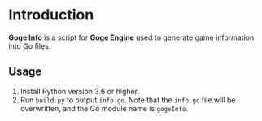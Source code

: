 # Introduction
**Goge Info** is a script for **Goge Engine** used to generate game information into Go files.  

## Usage
1. Install Python version 3.6 or higher.  
2. Run `build.py` to output `info.go`. Note that the `info.go` file will be overwritten, and the Go module name is `gogeInfo`.  